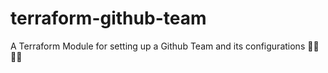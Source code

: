 # terraform-github-team
A Terraform Module for setting up a Github Team and its configurations 🪸🦚🧟‍♂️
